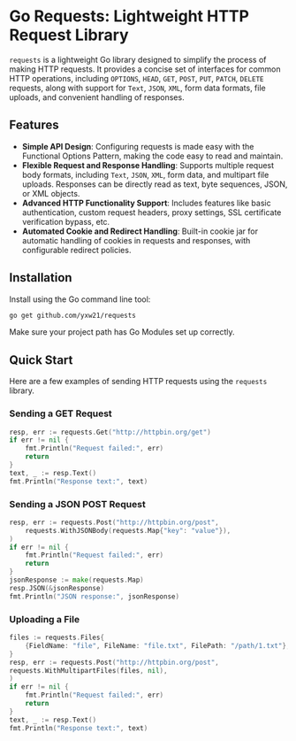 # Go Requests: Lightweight HTTP Request Library

`requests` is a lightweight Go library designed to simplify the process of making HTTP requests. It provides a concise set of interfaces for common HTTP operations, including `OPTIONS`, `HEAD`, `GET`, `POST`, `PUT`, `PATCH`, `DELETE` requests, along with support for `Text`, `JSON`, `XML`, form data formats, file uploads, and convenient handling of responses.

## Features

- **Simple API Design**: Configuring requests is made easy with the Functional Options Pattern, making the code easy to read and maintain.
- **Flexible Request and Response Handling**: Supports multiple request body formats, including `Text`, `JSON`, `XML`, form data, and multipart file uploads. Responses can be directly read as text, byte sequences, JSON, or XML objects.
- **Advanced HTTP Functionality Support**: Includes features like basic authentication, custom request headers, proxy settings, SSL certificate verification bypass, etc.
- **Automated Cookie and Redirect Handling**: Built-in cookie jar for automatic handling of cookies in requests and responses, with configurable redirect policies.

## Installation

Install using the Go command line tool:

```bash
go get github.com/yxw21/requests
```

Make sure your project path has Go Modules set up correctly.

## Quick Start

Here are a few examples of sending HTTP requests using the `requests` library.

### Sending a GET Request

```go
resp, err := requests.Get("http://httpbin.org/get")
if err != nil {
    fmt.Println("Request failed:", err)
    return
}
text, _ := resp.Text()
fmt.Println("Response text:", text)
```

### Sending a JSON POST Request

```go
resp, err := requests.Post("http://httpbin.org/post",
    requests.WithJSONBody(requests.Map{"key": "value"}),
)
if err != nil {
    fmt.Println("Request failed:", err)
    return
}
jsonResponse := make(requests.Map)
resp.JSON(&jsonResponse)
fmt.Println("JSON response:", jsonResponse)
```

### Uploading a File

```go
files := requests.Files{
    {FieldName: "file", FileName: "file.txt", FilePath: "/path/1.txt"},
}
resp, err := requests.Post("http://httpbin.org/post",
requests.WithMultipartFiles(files, nil),
)
if err != nil {
    fmt.Println("Request failed:", err)
    return
}
text, _ := resp.Text()
fmt.Println("Response text:", text)
```

